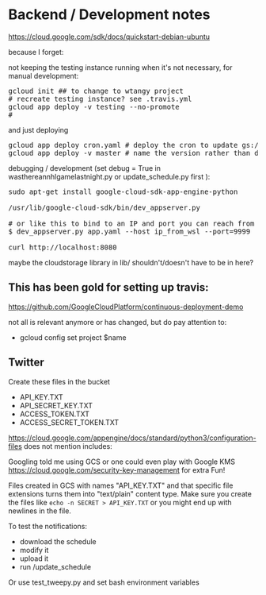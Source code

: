 Backend / Development notes
===========================

https://cloud.google.com/sdk/docs/quickstart-debian-ubuntu

because I forget:

not keeping the testing instance running when it's not necessary, for manual development:
<pre>
gcloud init ## to change to wtangy project
# recreate testing instance? see .travis.yml
gcloud app deploy -v testing --no-promote
# 
</pre>
and just deploying
<pre>
gcloud app deploy cron.yaml # deploy the cron to update gs:/bucket/schedule which is a JSON
gcloud app deploy -v master # name the version rather than dynamic to not hit the limit
</pre>

debugging / development (set debug = True in wasthereannhlgamelastnight.py or update_schedule.py first ):

<pre>
sudo apt-get install google-cloud-sdk-app-engine-python

/usr/lib/google-cloud-sdk/bin/dev_appserver.py

# or like this to bind to an IP and port you can reach from outside WSL
$ dev_appserver.py app.yaml --host ip_from_wsl --port=9999

curl http://localhost:8080
</pre>

maybe the cloudstorage library in lib/ shouldn't/doesn't have to be in here?

## This has been gold for setting up travis:

https://github.com/GoogleCloudPlatform/continuous-deployment-demo

not all is relevant anymore or has changed, but do pay attention to:
 - gcloud config set project $name
## Twitter

Create these files in the bucket

  - API_KEY.TXT
  - API_SECRET_KEY.TXT
  - ACCESS_TOKEN.TXT
  - ACCESS_SECRET_TOKEN.TXT

https://cloud.google.com/appengine/docs/standard/python3/configuration-files does not mention includes: 

Googling told me using GCS or one could even play with Google KMS https://cloud.google.com/security-key-management for extra Fun!

Files created in GCS with names "API_KEY.TXT" and that specific file extensions turns them into "text/plain" content type. Make sure you create the files like `echo -n SECRET > API_KEY.TXT` or you might end up with newlines in the file.

To test the notifications:
- download the schedule
- modify it
- upload it
- run /update_schedule

Or use test_tweepy.py and set bash environment variables
